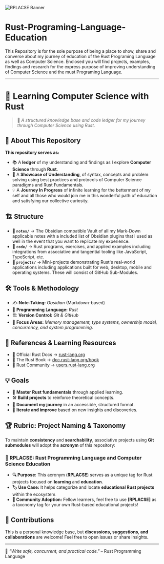 ![RPLACSE Banner](https://raw.githubusercontent.com/your-username/Rust-Programing-Language-and-Computer-Science-Education-Repository/main/images/banner.jpg)

# Rust-Programing-Language-Education

This Repository is for the sole purpose of being a place to show, share and converse about my journey of education of the Rust Programing Language as well as Computer Science.  Enclosed you will find projects, examples, findings and research for the express purpose of improving understanding of Computer Science and the must Programing Language.

---

# 🦀 Learning Computer Science with Rust  

> 🚀 *A structured knowledge base and code ledger for my journey through Computer Science using Rust.*  

## 📖 About This Repository  

**This repository serves as:**  

- 📚 A **ledger** of my understanding and findings as I explore **Computer Science** through **Rust**.  
- 📝 A **Showcase of Understanding**, of syntax, concepts and problem solving using best practices and protocols of Computer Science paradigms and Rust Fundamentals.  
- 💡 A **Journey In Progress** of infinite learning for the betterment of my self and all those who would join me in this wonderful path of education and satisfying our collective curiosity.  

## 🏗️ Structure  

- **📂 `notes/`** → The Obsidian compatible Vault of all my Mark-Down applicable notes with a included list of Obsidian plugins that I used as well in the event that you want to replicate my experience.  
- **📂 `code/`** → Rust programs, exercises, and applied examples including integrations from associative and tangential tooling like JavaScript, TypeScript, etc.  
- **📂 `projects/`** → Mini-projects demonstrating Rust's real-world applications including applications built for web, desktop, mobile and operating systems. These will consist of GitHub Sub-Modules.

## 🛠️ Tools & Methodology  

- ✍️ **Note-Taking:** *Obsidian* (Markdown-based)  
- 🦀 **Programming Language:** *Rust*  
- 🏗 **Version Control:** *Git & GitHub*  
- 🎯 **Focus Areas:** *Memory management, type systems, ownership model, concurrency, and system programming.*  

## 🔗 References & Learning Resources  

- 📜 Official Rust Docs → [rust-lang.org](https://www.rust-lang.org/)  
- 📖 The Rust Book → [doc.rust-lang.org/book](https://doc.rust-lang.org/book/)  
- 💬 Rust Community → [users.rust-lang.org](https://users.rust-lang.org/)  

## 💡 Goals  

- 🚀 **Master Rust fundamentals** through applied learning.  
- 🛠️ **Build projects** to reinforce theoretical concepts.  
- 📖 **Document my journey** in an accessible, structured format.  
- 🔄 **Iterate and improve** based on new insights and discoveries.

## 🏆 **Rubric: Project Naming & Taxonomy**  

To maintain **consistency** and **searchability**, associative projects using **Git submodules** will adopt the **acronym** of this repository:  

### **📛 RPLACSE: Rust Programming Language and Computer Science Education**  

- **🔍 Purpose:** This acronym (**RPLACSE**) serves as a unique tag for Rust projects focused on **learning** and **education**.  
- **🏷️ Use Case:** It helps categorize and locate **educational Rust projects** within the ecosystem.  
- **🤝 Community Adoption:** Fellow learners, feel free to use **[RPLACSE]** as a taxonomy tag for your own Rust-based educational projects!  

## 🤝 Contributions  

This is a personal knowledge base, but **discussions, suggestions, and collaborations** are welcome! Feel free to open issues or share insights.  

---

🦀 *"Write safe, concurrent, and practical code."* – Rust Programming Language  
